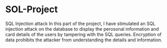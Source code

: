 # SOL-Project
SQL Injection attack
In this part of the project, I have stimulated an SQL injection attack on the database to display the perosonal information and card details of the users by tampering with the SQL queries.
Encryption of data prohibits the attacker from understanding the details and information.
